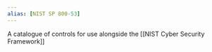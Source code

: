 ```yaml
---
alias: [NIST SP 800-53]
---
```

A catalogue of controls for use alongside the [[NIST Cyber Security Framework]]